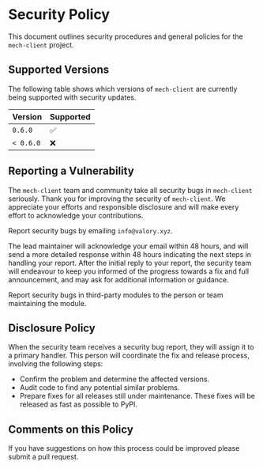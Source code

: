# Security Policy

This document outlines security procedures and general policies for the `mech-client` project.

## Supported Versions

The following table shows which versions of `mech-client` are currently being supported with security updates.

| Version    | Supported          |
|------------| ------------------ |
| `0.6.0`   | :white_check_mark: |
| `< 0.6.0` | :x:                |

## Reporting a Vulnerability

The `mech-client` team and community take all security bugs in `mech-client` seriously. Thank you for improving the security of `mech-client`. We appreciate your efforts and responsible disclosure and will make every effort to acknowledge your contributions.

Report security bugs by emailing `info@valory.xyz`.

The lead maintainer will acknowledge your email within 48 hours, and will send a more detailed response within 48 hours indicating the next steps in handling your report. After the initial reply to your report, the security team will endeavour to keep you informed of the progress towards a fix and full announcement, and may ask for additional information or guidance.

Report security bugs in third-party modules to the person or team maintaining the module.

## Disclosure Policy

When the security team receives a security bug report, they will assign it to a primary handler. This person will coordinate the fix and release process, involving the following steps:

- Confirm the problem and determine the affected versions.
- Audit code to find any potential similar problems.
- Prepare fixes for all releases still under maintenance. These fixes will be released as fast as possible to PyPI.

## Comments on this Policy

If you have suggestions on how this process could be improved please submit a pull request.
